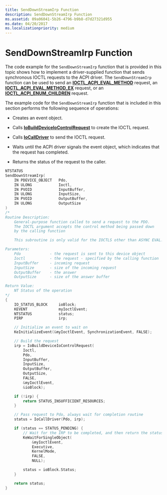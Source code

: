 ```yaml
---
title: SendDownStreamIrp Function
description: SendDownStreamIrp Function
ms.assetid: 09a06041-5b26-4796-b9b8-d7d27321d955
ms.date: 04/20/2017
ms.localizationpriority: medium
---
```


# SendDownStreamIrp Function


The code example for the `SendDownStreamIrp` function that is provided in this topic shows how to implement a driver-supplied function that sends synchronous IOCTL requests to the ACPI driver. The `SendDownStreamIrp` function can be used to send an [**IOCTL\_ACPI\_EVAL\_METHOD**](https://msdn.microsoft.com/library/windows/hardware/ff536148) request, an [**IOCTL\_ACPI\_EVAL\_METHOD\_EX**](https://msdn.microsoft.com/library/windows/hardware/ff536149) request, or an [**IOCTL\_ACPI\_ENUM\_CHILDREN**](https://msdn.microsoft.com/library/windows/hardware/ff536147) request.

The example code for the `SendDownStreamIrp` function that is included in this section performs the following sequence of operations:

-   Creates an event object.

-   Calls [**IoBuildDeviceIoControlRequest**](https://msdn.microsoft.com/library/windows/hardware/ff548318) to create the IOCTL request.

-   Calls [**IoCallDriver**](https://msdn.microsoft.com/library/windows/hardware/ff548336) to send the IOCTL request.

-   Waits until the ACPI driver signals the event object, which indicates that the request has completed.

-   Returns the status of the request to the caller.

```cpp
NTSTATUS
SendDownStreamIrp(
    IN PDEVICE_OBJECT   Pdo,
    IN ULONG            Ioctl,
    IN PVOID            InputBuffer,
    IN ULONG            InputSize,
    IN PVOID            OutputBuffer,
    IN ULONG            OutputSize
)
/*
Routine Description:
    General-purpose function called to send a request to the PDO. 
    The IOCTL argument accepts the control method being passed down
    by the calling function

    This subroutine is only valid for the IOCTLS other than ASYNC EVAL. 

Parameters:
    Pdo             - the request is sent to this device object
    Ioctl           - the request - specified by the calling function
    InputBuffer     - incoming request
    InputSize       - size of the incoming request
    OutputBuffer    - the answer
    OutputSize      - size of the answer buffer

Return Value:
    NT Status of the operation
*/
{
    IO_STATUS_BLOCK     ioBlock;
    KEVENT              myIoctlEvent;
    NTSTATUS            status;
    PIRP                irp;

    // Initialize an event to wait on
    KeInitializeEvent(&myIoctlEvent, SynchronizationEvent, FALSE);

    // Build the request
    irp = IoBuildDeviceIoControlRequest(
        Ioctl, 
        Pdo,
        InputBuffer,
        InputSize,
        OutputBuffer,
        OutputSize,
        FALSE,
        &myIoctlEvent,
        &ioBlock);

    if (!irp) {
        return STATUS_INSUFFICIENT_RESOURCES;
    }

    // Pass request to Pdo, always wait for completion routine
    status = IoCallDriver(Pdo, irp);

    if (status == STATUS_PENDING) {
        // Wait for the IRP to be completed, and then return the status code
        KeWaitForSingleObject(
            &myIoctlEvent,
            Executive,
            KernelMode,
            FALSE,
            NULL);

        status = ioBlock.Status;
    }

    return status;
}
```

 

 




